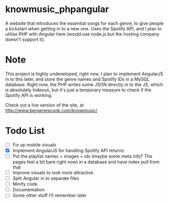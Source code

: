 # knowmusic_phpangular
A website that introduces the essential songs for each genre, to give people a kickstart when getting in to a new one. Uses the Spotify API, and I plan to utilise PHP with Angular here (would use node.js but the hosting company doesn't support it).

# Note
This project is highly undeveloped, right now. I plan to implement AngularJS in to this later, and store the genre names and Spotify IDs in a MySQL database. Right now, the PHP writes some JSON directly in to the
JS, which is absolutely hideous, but it's just a temporary measure to check if the Spotify API is working.

Check out a live version of the site, at http://www.benjamescook.com/knowmusic/

# Todo List
- [ ] Fix up mobile visuals
- [x] Implement AngularJS for handling Spotify API returns
- [ ] Put the playlist names + images + ids (maybe some meta info? The pages feel a bit bare right now) in a database and have index pull from that
- [ ] Improve visuals to look more attractive
- [ ] Split Angular in to separate files
- [ ] Minify code
- [ ] Documentation
- [ ] Some other stuff I'll remember later
